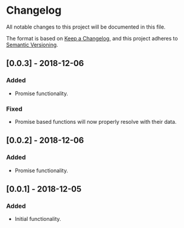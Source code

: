 # Changelog
All notable changes to this project will be documented in this file.

The format is based on [Keep a Changelog](https://keepachangelog.com/en/1.0.0/),
and this project adheres to [Semantic Versioning](https://semver.org/spec/v2.0.0.html).

## [0.0.3] - 2018-12-06
### Added
- Promise functionality.

### Fixed
- Promise based functions will now properly resolve with their data.

## [0.0.2] - 2018-12-06
### Added
- Promise functionality.

## [0.0.1] - 2018-12-05
### Added
- Initial functionality.
